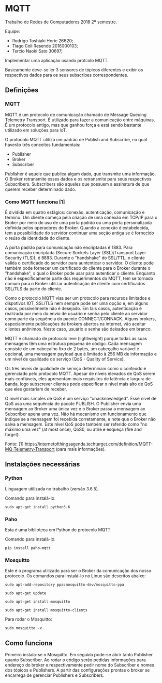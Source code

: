 # MQTT
Trabalho de Redes de Computadores 2018 2º semestre.

Equipe:  
* Rodrigo Toshiaki Horie 26620; 
* Tiago Coli Resende 2016000103; 
* Tercio Naoki Sato  30697;

Implementar uma aplicação usando protcolo MQTT.

Basicamente deve-se ler 3 sensores de tópicos diferentes e exibir os respectivos dados para os seus subscribes correspondentes.

## Definições

### MQTT 

MQTT é um protocolo de comunicação chamado de Message Queuing Telemetry Transport. É utilizado para fazer a comunicação entre máquinas. É um protocolo antigo, mas que ganhou força e está sendo bastante utilizado em soluções para IoT.

O protocolo MQTT utiliza um padrão de Publish and Subscribe, no qual haverão três conceitos fundamentais:
* Publisher
* Broker
* Subscriber

Publisher é aquele que publica algum dado, que transmite uma informação. O Broker retransmite esses dados e os retransmite para seus respectivos Subscribers. Subscribers são aqueles que possuem a assinatura de que querem receber determinado dado.

### Como MQTT funciona [1]

É dividida em quatro estágios: conexão, autenticação, comunicação e término. Um cliente começa pela criação de uma conexão em TCP/IP para o Broker por meio do uso de uma porta padrão ou uma porta personalizada definida pelos operadores do Broker. Quando a conexão é estabelecida, tem a possibilidade do servidor continuar uma seção antiga se é fornecido o reúso da identidade do cliente.

A porta padrão para comunicação não encriptadas é 1883. Para comunicação encriptada (Secure Sockets Layer (SSL)/Transport Layer Security (TLS)), é 8883. Durante o "handshake" do SSL/TTL, o cliente valida o certificado do servidor para auntenticar o servidor. O cliente pode também pode fornecer um certificado do cliente para o Broker durante o "handshake", o qual o Broker pode usar para autenticar o cliente. Enquanto não é especificamente parte dos requerimentos do MQTT, tem se tornado comum para o Broker utilizar autenticação de cliente com certificados SSL/TLS da parte do cliente.

Como o protocolo MQTT visa ser um protocolo para recursos limitados e dispotivos IOT, SSL/TLS nem sempre pode ser uma opção e, em alguns casos, possivelmente não é desejado. Em tais casos, autenticação é realizada por meio do envio de usuário e senha pelo cliente ao servidor como parte da sequência do pacote CONNECT/CONNACK. Alguns brokers, especialmente publicações de brokers abertos na internet, vão aceitar clientes anônimos. Neste caso, usuário e senha são deixados em branco.

MQTT é chamado de protocolo leve (lightweight) porque todas as suas mensagens têm uma estrutura pequena de código. Cada mensagem consiste de um cabeçalho fixo de 2 bytes, um cabeçalho variável e opcional, uma mensagem payload que é limitado à 256 MB de informação e um nível de qualidade de serviço (QoS - Quality of Service).

Os três níveis de qualidade de serviço determinam como o conteúdo é gerenciado pelo protocolo MQTT. Apesar de níveis elevados de QoS serem mais confiáveis, eles apresentam mais requisitos de latência e largura de banda, logo subscrever clientes pode especificar o nível mais alto de QoS que eles gostariam de receber.

O nível mais simples de QoS é um serviço "unacknowledged". Esse nível de QoS usa uma sequência de pacote PUBLISH. O Publisher envia uma mensagem ao Broker uma única vez e o Broker passa a mensagem ao Subscriber apena uma vez. Não há mecanismo em funcionamento que indique se a mensagem foi recebida corretamente, e note que o Broker não salva a mensagem. Este nível QoS pode também ser referido como "no máximo uma vez" (at most once), QoS0, ou atire e esqueça (fire and forget).

Fonte:
[1] https://internetofthingsagenda.techtarget.com/definition/MQTT-MQ-Telemetry-Transport (para mais informações).


## Instalações necessárias

### Python 

Linguagem utilizada no trabalho (versão 3.6.5).

Comando para instalá-lo:

`sudo apt-get install python3.6`

### Paho

Esta é uma biblioteca em Python do protocolo MQTT.

Comando para instalá-lo:

`pip install paho-mqtt`

### Mosquitto

Este é o programa utilizado para ser o Broker da comunicação dos nosso protocolo. Os comandos para instalá-lo no Linux são descritos abaixo:

`sudo apt-add-repository ppa:mosquitto-dev/mosquitto-ppa`

`sudo apt-get update`

`sudo apt-get install mosquitto`

`sudo apt-get install mosquitto-clients`

Para rodar o Mosquitto:

`sudo mosquitto -v`

## Como funciona

Primeiro instala-se o Mosquitto. Em seguida pode-se abrir tanto Publisher quanto Subscriber. Ao rodar o código serão pedidas informações para endereço do broker e respectivamente pedir nome do Subscriber e nomes dos tópicos e Publishers. A partir das configurações prontas o broker se encarrega de gerenciar Publishers e Subscribers.
